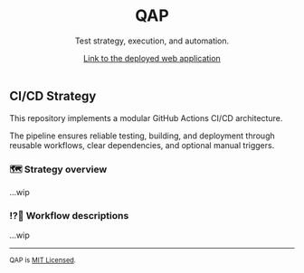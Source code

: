 <div align="center">
    <h1>QAP</h1>
    <p>Test strategy, execution, and automation.</p>
    <a href="https://hawk-user.github.io/QAP/">Link to the deployed web application</a>
</div>

</br>

## CI/CD Strategy

This repository implements a modular GitHub Actions CI/CD architecture.

The pipeline ensures reliable testing, building, and deployment through reusable workflows, clear dependencies, and optional manual triggers.


### 🗺️ Strategy overview
...wip

### ⁉️🤔 Workflow descriptions

...wip

---

<small>
    QAP is <a href="LICENSE">MIT Licensed</a>.
</small>
